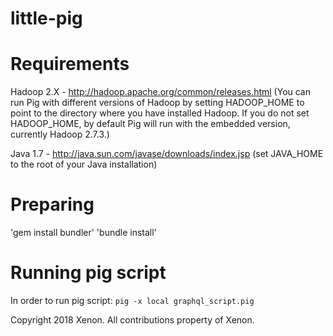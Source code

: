 # little-pig

# Requirements

Hadoop 2.X - http://hadoop.apache.org/common/releases.html (You can run Pig with different versions of Hadoop by setting HADOOP_HOME to point to the directory where you have installed Hadoop. If you do not set HADOOP_HOME, by default Pig will run with the embedded version, currently Hadoop 2.7.3.)

Java 1.7 - http://java.sun.com/javase/downloads/index.jsp (set JAVA_HOME to the root of your Java installation)

# Preparing

'gem install bundler'
'bundle install'

# Running pig script

In order to run pig script: `pig -x local graphql_script.pig`


Copyright 2018 Xenon. All contributions property of Xenon.
